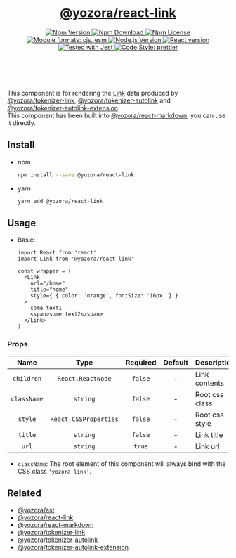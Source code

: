 <header>
  <h1 align="center">
    <a href="https://github.com/yozorajs/yozora-react/tree/main/packages/link#readme">@yozora/react-link</a>
  </h1>
  <div align="center">
    <a href="https://www.npmjs.com/package/@yozora/react-link">
      <img
        alt="Npm Version"
        src="https://img.shields.io/npm/v/@yozora/react-link.svg"
      />
    </a>
    <a href="https://www.npmjs.com/package/@yozora/react-link">
      <img
        alt="Npm Download"
        src="https://img.shields.io/npm/dm/@yozora/react-link.svg"
      />
    </a>
    <a href="https://www.npmjs.com/package/@yozora/react-link">
      <img
        alt="Npm License"
        src="https://img.shields.io/npm/l/@yozora/react-link.svg"
      />
    </a>
    <a href="#install">
      <img
        alt="Module formats: cjs, esm"
        src="https://img.shields.io/badge/module_formats-cjs%2C%20esm-green.svg"
      />
    </a>
    <a href="https://github.com/nodejs/node">
      <img
        alt="Node.js Version"
        src="https://img.shields.io/node/v/@yozora/react-link"
      />
    </a>
    <a href="https://github.com/facebook/react">
      <img
        alt="React version"
        src="https://img.shields.io/npm/dependency-version/@yozora/react-link/peer/react"
      />
    </a>
    <a href="https://github.com/facebook/jest">
      <img
        alt="Tested with Jest"
        src="https://img.shields.io/badge/tested_with-jest-9c465e.svg"
      />
    </a>
    <a href="https://github.com/prettier/prettier">
      <img
        alt="Code Style: prettier"
        src="https://img.shields.io/badge/code_style-prettier-ff69b4.svg?style=flat-square"
      />
    </a>
  </div>
</header>
<br/>

This component is for rendering the [Link][@yozora/ast] data produced by
[@yozora/tokenizer-link][], [@yozora/tokenizer-autolink] and 
[@yozora/tokenizer-autolink-extension].\
This component has been built into [@yozora/react-markdown][], you can use it directly.


## Install

* npm

  ```bash
  npm install --save @yozora/react-link
  ```

* yarn

  ```bash
  yarn add @yozora/react-link
  ```

## Usage

* Basic:

  ```tsx
  import React from 'react'
  import Link from '@yozora/react-link'

  const wrapper = (
    <Link
      url="/home"
      title="home"
      style={ { color: 'orange', fontSize: '16px' } }
    >
      some text1
      <span>some text2</span>
    </Link>
  )
  ```


### Props

Name        | Type                  | Required  | Default | Description
:----------:|:---------------------:|:---------:|:-------:|:-------------
`children`  | `React.ReactNode`     | `false`   | -       | Link contents
`className` | `string`              | `false`   | -       | Root css class
`style`     | `React.CSSProperties` | `false`   | -       | Root css style
`title`     | `string`              | `false`   | -       | Link title
`url`       | `string`              | `true`    | -       | Link url

* `className`: The root element of this component will always bind with the
  CSS class `'yozora-link'`.


## Related

* [@yozora/ast][]
* [@yozora/react-link][]
* [@yozora/react-markdown][]
* [@yozora/tokenizer-link][]
* [@yozora/tokenizer-autolink][]
* [@yozora/tokenizer-autolink-extension][]

[@yozora/ast]: https://www.npmjs.com/package/@yozora/ast#link
[@yozora/react-link]: https://www.npmjs.com/package/@yozora/react-link
[@yozora/react-markdown]: https://www.npmjs.com/package/@yozora/react-markdown
[@yozora/tokenizer-link]: https://www.npmjs.com/package/@yozora/tokenizer-link
[@yozora/tokenizer-autolink]: https://www.npmjs.com/package/@yozora/tokenizer-autolink
[@yozora/tokenizer-autolink-extension]: https://www.npmjs.com/package/@yozora/tokenizer-autolink-extension

